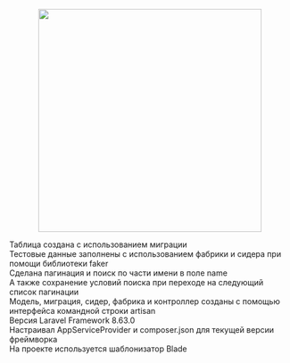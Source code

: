 <p align="center"><a href="https://laravel.com" target="_blank"><img src="https://raw.githubusercontent.com/laravel/art/master/logo-lockup/5%20SVG/2%20CMYK/1%20Full%20Color/laravel-logolockup-cmyk-red.svg" width="400"></a></p>

Таблица создана с использованием миграции<br>
Тестовые данные заполнены с использованием фабрики и сидера при помощи библиотеки faker<br>
Сделана пагинация и поиск по части имени в поле name<br>
А также сохранение условий поиска при переходе на следующий список пагинации<br>
Модель, миграция, сидер, фабрика и контроллер созданы с помощью интерфейса командной строки artisan<br>
Версия Laravel Framework 8.63.0<br>
Настраивал AppServiceProvider и composer.json для текущей версии фреймворка<br>
На проекте используется шаблонизатор Blade

